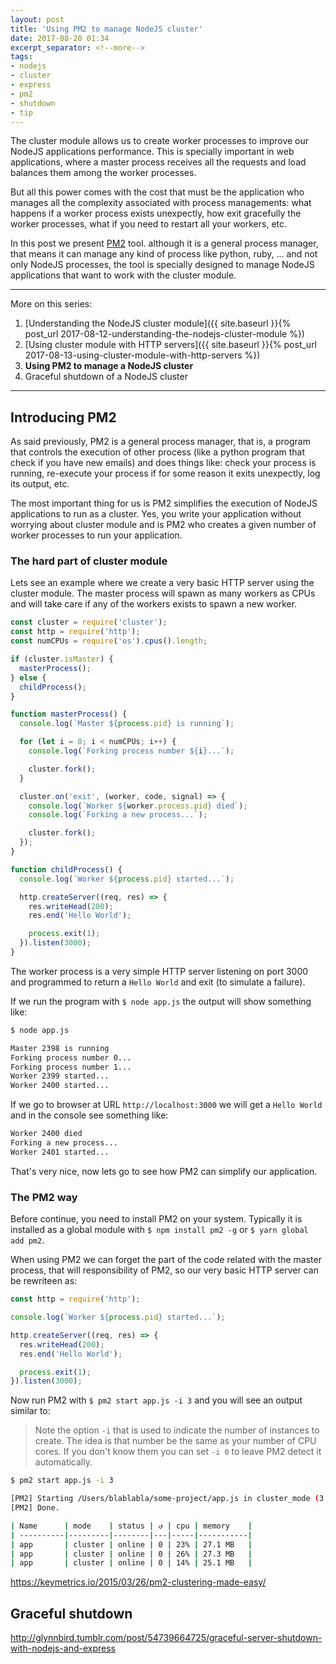 ```yaml
---
layout: post
title: 'Using PM2 to manage NodeJS cluster'
date: 2017-08-20 01:34
excerpt_separator: <!--more-->
tags:
- nodejs
- cluster
- express
- pm2
- shutdown
- tip
---
```


The cluster module allows us to create worker processes to improve our NodeJS applications performance. This is specially important in web applications, where a master process receives all the requests and load balances them among the worker processes.

But all this power comes with the cost that must be the application who manages all the complexity associated with process managements: what happens if a worker process exists unexpectly, how exit gracefully the worker processes, what if you need to restart all your workers, etc.

In this post we present [PM2](http://pm2.keymetrics.io) tool. although it is a general process manager, that means it can manage any kind of process like python, ruby, ... and not only NodeJS processes, the tool is specially designed to manage NodeJS applications that want to work with the cluster module.

<!--more-->

---
More on this series:

1. [Understanding the NodeJS cluster module]({{ site.baseurl }}{% post_url 2017-08-12-understanding-the-nodejs-cluster-module %})
2. [Using cluster module with HTTP servers]({{ site.baseurl }}{% post_url 2017-08-13-using-cluster-module-with-http-servers %})
3. **Using PM2 to manage a NodeJS cluster**
4. Graceful shutdown of a NodeJS cluster
---

## Introducing PM2

As said previously, PM2 is a general process manager, that is, a program that controls the execution of other process (like a python program that check if you have new emails) and does things like: check your process is running, re-execute your process if for some reason it exits unexpectly, log its output, etc.

The most important thing for us is PM2 simplifies the execution of NodeJS applications to run as a cluster. Yes, you write your application without worrying about cluster module and is PM2 who creates a given number of worker processes to run your application.

### The hard part of cluster module

Lets see an example where we create a very basic HTTP server using the cluster module. The master process will spawn as many workers as CPUs and will take care if any of the workers exists to spawn a new worker.

```javascript
const cluster = require('cluster');
const http = require('http');
const numCPUs = require('os').cpus().length;

if (cluster.isMaster) {
  masterProcess();
} else {
  childProcess();  
}

function masterProcess() {
  console.log(`Master ${process.pid} is running`);

  for (let i = 0; i < numCPUs; i++) {
    console.log(`Forking process number ${i}...`);

    cluster.fork();
  }

  cluster.on('exit', (worker, code, signal) => {
    console.log(`Worker ${worker.process.pid} died`);
    console.log(`Forking a new process...`);

    cluster.fork();
  });
}

function childProcess() {
  console.log(`Worker ${process.pid} started...`);

  http.createServer((req, res) => {
    res.writeHead(200);
    res.end('Hello World');

    process.exit(1);
  }).listen(3000);
}
```

The worker process is a very simple HTTP server listening on port 3000 and programmed to return a `Hello World` and exit (to simulate a failure).

If we run the program with `$ node app.js` the output will show something like:

```bash
$ node app.js

Master 2398 is running
Forking process number 0...
Forking process number 1...
Worker 2399 started...
Worker 2400 started...
```

If we go to browser at URL `http://localhost:3000` we will get a `Hello World` and in the console see something like:

```bash
Worker 2400 died
Forking a new process...
Worker 2401 started...
```

That's very nice, now lets go to see how PM2 can simplify our application.

### The PM2 way

Before continue, you need to install PM2 on your system. Typically it is installed as a global module with `$ npm install pm2 -g` or `$ yarn global add pm2`.

When using PM2 we can forget the part of the code related with the master process, that will responsibility of PM2, so our very basic HTTP server can be rewriteen as:

```javascript
const http = require('http');

console.log(`Worker ${process.pid} started...`);

http.createServer((req, res) => {
  res.writeHead(200);
  res.end('Hello World');

  process.exit(1);
}).listen(3000);
```

Now run PM2 with `$ pm2 start app.js -i 3` and you will see an output similar to:

> Note the option `-i` that is used to indicate the number of instances to create. The idea is that number be the same as your number of CPU cores. If you don't know them you can set `-i 0` to leave PM2 detect it automatically.

```bash
$ pm2 start app.js -i 3

[PM2] Starting /Users/blablabla/some-project/app.js in cluster_mode (3 instances)
[PM2] Done.

| Name      | mode    | status | ↺ | cpu | memory    |
| ----------|---------|--------|---|-----|-----------|
| app       | cluster | online | 0 | 23% | 27.1 MB   |
| app       | cluster | online | 0 | 26% | 27.3 MB   |
| app       | cluster | online | 0 | 14% | 25.1 MB   |
```




https://keymetrics.io/2015/03/26/pm2-clustering-made-easy/

## Graceful shutdown

http://glynnbird.tumblr.com/post/54739664725/graceful-server-shutdown-with-nodejs-and-express
